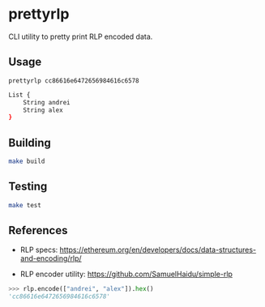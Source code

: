 # prettyrlp

CLI utility to pretty print RLP encoded data.

## Usage

`prettyrlp cc86616e6472656984616c6578`

```bash
List {
    String andrei
    String alex
}
```

## Building

```bash
make build
```

## Testing

```bash
make test
```

## References

* RLP specs: https://ethereum.org/en/developers/docs/data-structures-and-encoding/rlp/

* RLP encoder utility: https://github.com/SamuelHaidu/simple-rlp

```python
>>> rlp.encode(["andrei", "alex"]).hex()
'cc86616e6472656984616c6578'
```
